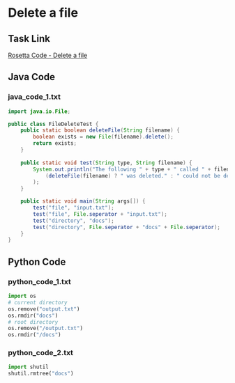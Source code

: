 # Delete a file

## Task Link
[Rosetta Code - Delete a file](https://rosettacode.org/wiki/Delete_a_file)

## Java Code
### java_code_1.txt
```java
import java.io.File;

public class FileDeleteTest {
    public static boolean deleteFile(String filename) {
        boolean exists = new File(filename).delete();
        return exists;
    }
    
    public static void test(String type, String filename) {
        System.out.println("The following " + type + " called " + filename + 
            (deleteFile(filename) ? " was deleted." : " could not be deleted.")
        );
    }

    public static void main(String args[]) {
        test("file", "input.txt");
        test("file", File.seperator + "input.txt");
        test("directory", "docs");
        test("directory", File.seperator + "docs" + File.seperator);
    }
}

```

## Python Code
### python_code_1.txt
```python
import os
# current directory
os.remove("output.txt")
os.rmdir("docs")
# root directory
os.remove("/output.txt")
os.rmdir("/docs")

```

### python_code_2.txt
```python
import shutil
shutil.rmtree("docs")

```

